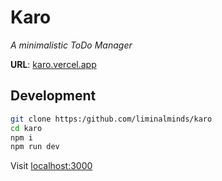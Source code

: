 # Karo

*A minimalistic ToDo Manager*

**URL**: [karo.vercel.app](karo.vercel.app)

## Development

```bash
git clone https:/github.com/liminalminds/karo
cd karo
npm i
npm run dev
```

Visit [localhost:3000](localhost:3000)

